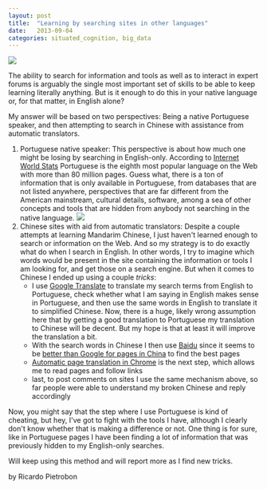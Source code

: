 ```yaml
---
layout: post
title:  "Learning by searching sites in other languages"
date:   2013-09-04
categories: situated_cognition, big_data
---
```


![](https://lh5.googleusercontent.com/-hlfULNems5g/UiPgLL6clGI/AAAAAAAA3KI/Qc9z21royI0/w680-h480-no/fractal.png)

The ability to search for information and tools as well as to interact in expert forums is arguably the single most important set of skills to be able to keep learning literally anything. But is it enough to do this in your native language or, for that matter, in English alone?

My answer will be based on two perspectives: Being a native Portuguese speaker, and then attempting to search in Chinese with assistance from automatic translators. 

1. Portuguese native speaker: This perspective is about how much one might be losing by searching in English-only. According to [Internet World Stats](http://www.internetworldstats.com/stats7.htm) Portuguese is the eighth most popular language on the Web with more than 80 million pages. Guess what, there is a ton of information that is only available in Portuguese, from databases that are not listed anywhere, perspectives that are far different from the American mainstream, cultural details, software, among a sea of other concepts and tools that are hidden from anybody not searching in the native language. ![](https://lh3.googleusercontent.com/-cwSSt5OK-kg/UiPgf8P5RKI/AAAAAAAA3Ks/tbtrmSJIA4Q/w500-h560-no/languages2009.png)
2. Chinese sites with aid from automatic translators: Despite a couple attempts at learning Mandarim Chinese, I just haven't learned enough to search or information on the Web. And so my strategy is to do exactly what do when I search in English. In other words, I try to imagine which words would be present in the site containing the information or tools I am looking for, and get those on a search engine. But when it comes to Chinese I ended up using a couple *tricks*:
    * I use [Google Translate](http://translate.google.com/) to translate my search terms from English to Portuguese, check whether what I am saying in English makes sense in Portuguese, and then use the same words in English to translate it to simplified Chinese. Now, there is a huge, likely wrong assumption here that by getting a good translation to Portuguese my translation to Chinese will be decent. But my hope is that at least it will improve the translation a bit. 
    * With the search words in Chinese I then use [Baidu](http://www.baidu.com/) since it seems to be [better than Google for pages in China](http://investorplace.com/2013/08/google-vs-baidu-which-is-the-better-bet-right-now/) to find the best pages
    * [Automatic page translation in Chrome](https://support.google.com/chrome/answer/173424?hl=en) is the next step, which allows me to read pages and follow links
    * last, to post comments on sites I use the same mechanism above, so far people were able to understand my broken Chinese and reply accordingly


Now, you might say that the step where I use Portuguese is kind of cheating, but hey, I've got to fight with the tools I have, although I clearly don't know whether that is making a difference or not. One thing is for sure, like in Portuguese pages I have been finding a lot of information that was previously hidden to my English-only searches. 

Will keep using this method and will report more as I find new tricks.

by Ricardo Pietrobon
